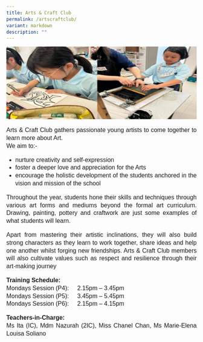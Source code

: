 ```yaml
---
title: Arts & Craft Club
permalink: /artscraftclub/
variant: markdown
description: ""
---
```

<img src="/images/Art_and_Craft_2024.jpg">

<p style="line-height:1.3;font-size:16px;font-family:Arial;text-align:justify;">Arts &amp; Craft Club gathers passionate young artists to come together to learn more about Art.<br>
We aim to:-
</p><ul>
   <li style="line-height:1.3;font-size:16px;font-family:Arial;text-align:justify;">nurture creativity and self-expression</li>
   <li style="line-height:1.3;font-size:16px;font-family:Arial;text-align:justify;">foster a deeper love and appreciation for the Arts</li>
   <li style="line-height:1.3;font-size:16px;font-family:Arial;text-align:justify;">encourage the holistic development of the students anchored in the vision and mission of the school</li></ul><p></p>

<p style="line-height:1.3;font-size:16px;font-family:Arial;text-align:justify;">Throughout the year, students hone their skills and techniques through various art forms and mediums beyond the formal art curriculum. Drawing, painting, pottery and craftwork are just some examples of what students will learn.</p>

<p style="line-height:1.3;font-size:16px;font-family:Arial;text-align:justify;">Apart from mastering their artistic inclinations, they will also build strong characters as they learn to work together, share ideas and help one another whilst forging new friendships. Arts &amp; Craft Club members will also cultivate values such as respect and resilience through their art-making journey</p>


<p style="line-height:1.3;font-size:16px;font-family:Arial;text-align:justify;"><b style="line-height:1.3;font-size:16px;font-family:Arial;text-align:justify;">Training Schedule:</b><br>
Mondays Session (P4): &nbsp;&nbsp; &nbsp;2.15pm – 3.45pm<br>
Mondays Session (P5): &nbsp;&nbsp; &nbsp;3.45pm – 5.45pm<br>
Mondays Session (P6): &nbsp;&nbsp; &nbsp;2.15pm – 4.15pm<br></p>

<p style="line-height:1.3;font-size:16px;font-family:Arial;text-align:justify;"><b style="line-height:1.3;font-size:16px;font-family:Arial;text-align:justify;">Teachers-in-Charge:</b><br>
Ms Ita (IC), Mdm Nazurah (2IC), Miss Chanel Chan, Ms Marie-Elena Louisa Soliano</p>